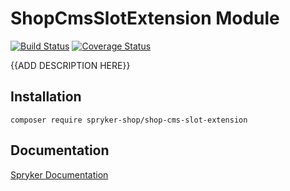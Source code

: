 # ShopCmsSlotExtension Module
[![Build Status](https://travis-ci.org/spryker-shop/shop-cms-slot-extension.svg)](https://travis-ci.org/spryker-shop/shop-cms-slot-extension)
[![Coverage Status](https://coveralls.io/repos/github/spryker-shop/shop-cms-slot-extension/badge.svg)](https://coveralls.io/github/spryker-shop/shop-cms-slot-extension)

{{ADD DESCRIPTION HERE}}

## Installation

```
composer require spryker-shop/shop-cms-slot-extension
```

## Documentation

[Spryker Documentation](https://academy.spryker.com/developing_with_spryker/module_guide/modules.html)
